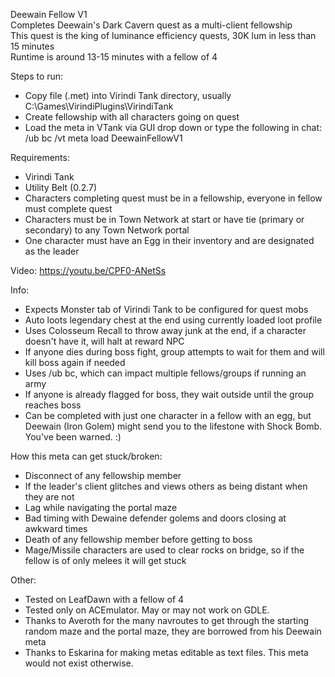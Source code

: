 Deewain Fellow V1  
Completes Deewain's Dark Cavern quest as a multi-client fellowship  
This quest is the king of luminance efficiency quests, 30K lum in less than 15 minutes    
Runtime is around 13-15 minutes with a fellow of 4  

Steps to run:
- Copy file (.met) into Virindi Tank directory, usually C:\Games\VirindiPlugins\VirindiTank
- Create fellowship with all characters going on quest
- Load the meta in VTank via GUI drop down or type the following in chat: /ub bc /vt meta load DeewainFellowV1

Requirements:
- Virindi Tank
- Utility Belt (0.2.7)
- Characters completing quest must be in a fellowship, everyone in fellow must complete quest
- Characters must be in Town Network at start or have tie (primary or secondary) to any Town Network portal
- One character must have an Egg in their inventory and are designated as the leader

Video: https://youtu.be/CPF0-ANetSs

Info:
- Expects Monster tab of Virindi Tank to be configured for quest mobs
- Auto loots legendary chest at the end using currently loaded loot profile
- Uses Colosseum Recall to throw away junk at the end, if a character doesn't have it, will halt at reward NPC
- If anyone dies during boss fight, group attempts to wait for them and will kill boss again if needed
- Uses /ub bc, which can impact multiple fellows/groups if running an army
- If anyone is already flagged for boss, they wait outside until the group reaches boss
- Can be completed with just one character in a fellow with an egg, but Deewain (Iron Golem) might send you to the lifestone with Shock Bomb.  You've been warned. :)

How this meta can get stuck/broken:
- Disconnect of any fellowship member
- If the leader's client glitches and views others as being distant when they are not
- Lag while navigating the portal maze
- Bad timing with Dewaine defender golems and doors closing at awkward times
- Death of any fellowship member before getting to boss
- Mage/Missile characters are used to clear rocks on bridge, so if the fellow is of only melees it will get stuck

Other:
- Tested on LeafDawn with a fellow of 4
- Tested only on ACEmulator.  May or may not work on GDLE.
- Thanks to Averoth for the many navroutes to get through the starting random maze and the portal maze, they are borrowed from his Deewain meta
- Thanks to Eskarina for making metas editable as text files.   This meta would not exist otherwise.